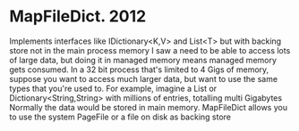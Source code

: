 # MapFileDict. 2012
Implements interfaces like IDictionary&lt;K,V> and List&lt;T> but with backing store not in the main process memory
I saw a need to be able to access lots of large data, but doing it in managed memory means managed memory gets consumed. 
In a 32 bit process that's limited to 4 Gigs of memory, suppose you want to access much larger data, 
but want to use the same types that you're used to. 
For example, imagine a List<string> or Dictionary<String,String> with millions of entries, totalling multi Gigabytes
Normally the data would be stored in main memory.
MapFileDict allows you to use the system PageFile or a file on disk as backing store
